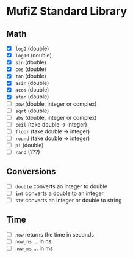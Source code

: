 # MufiZ Standard Library

## Math

- [X] `log2` (double)
- [X] `log10` (double)
- [X] `sin` (double)
- [X] `cos` (double)
- [X] `tan` (double)
- [X] `asin` (double)
- [X] `acos` (double)
- [X] `atan` (double)
- [ ] `pow` (double, integer or complex)
- [ ] `sqrt` (double)
- [ ] `abs` (double, integer or complex)
- [ ] `ceil` (take double -> integer)
- [ ] `floor` (take double -> integer)
- [ ] `round` (take double -> integer)
- [ ] `pi` (double)
- [ ] `rand` (???)

## Conversions

- [ ] `double` converts an integer to double
- [ ] `int` converts a double to an integer
- [ ] `str` converts an integer or double to string

## Time

- [ ] `now` returns the time in seconds
- [ ] `now_ns` ... in ns
- [ ] `now_ms` ... in ms
